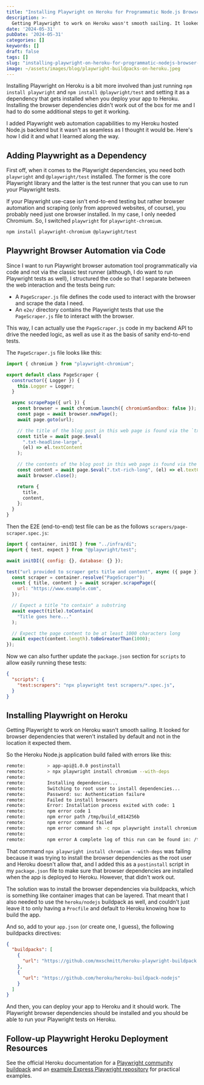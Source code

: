 ```yaml
---
title: "Installing Playwright on Heroku for Programmatic Node.js Browser Automation"
description: >-
  Getting Playwright to work on Heroku wasn't smooth sailing. It looked for browser dependencies that weren't installed by default and not in the location it expected them. Here's how I did it and what I learned along the way.
date: '2024-05-31'
pubDate: '2024-05-31'
categories: []
keywords: []
draft: false
tags: []
slug: "installing-playwright-on-heroku-for-programmatic-nodejs-browser-automation"
image: ~/assets/images/blog/playwright-buildpacks-on-heroku.jpeg
---
```


Installing Playwright on Heroku is a bit more involved than just running `npm install playwright` and `npm install @playwright/test` and setting it as a dependency that gets installed when you deploy your app to Heroku. Installing the browser dependencies didn't work out of the box for me and I had to do some additional steps to get it working.

I added Playwright web automation capabilities to my Heroku hosted Node.js backend but it wasn't as seamless as I thought it would be. Here's how I did it and what I learned along the way.

## Adding Playwright as a Dependency

First off, when it comes to the Playwright dependencies, you need both `playwright` and `@playwright/test` installed. The former is the core Playwright library and the latter is the test runner that you can use to run your Playwright tests.

If your Playwright use-case isn't end-to-end testing but rather browser automation and scraping (only from approved websites, of course), you probably need just one browser installed. In my case, I only needed Chromium. So, I switched `playwright` for `playwright-chromium`.

```sh
npm install playwright-chromium @playwright/test
```

## Playwright Browser Automation via Code

Since I want to run Playwright browser automation tool programmatically via code and not via the classic test runner (although, I do want to run Playwright tests as well), I structured the code so that I separate between the web interaction and the tests being run:
- A `PageScraper.js` file defines the code used to interact with the browser and scrape the data I need.
- An `e2e/` directory contains the Playwright tests that use the `PageScraper.js` file to interact with the browser.

This way, I can actually use the `PageScraper.js` code in my backend API to drive the needed logic, as well as use it as the basis of sanity end-to-end tests.

The `PageScraper.js` file looks like this:

```js
import { chromium } from "playwright-chromium";

export default class PageScraper {
  constructor({ Logger }) {
    this.Logger = Logger;
  }

  async scrapePage({ url }) {
    const browser = await chromium.launch({ chromiumSandbox: false });
    const page = await browser.newPage();
    await page.goto(url);

    // the title of the blog post in this web page is found via the `txt-headline-large` class on the h1 element:
    const title = await page.$eval(
      ".txt-headline-large",
      (el) => el.textContent
    );

    // the contents of the blog post in this web page is found via the `txt-rich-long` class on the div element:
    const content = await page.$eval(".txt-rich-long", (el) => el.textContent);
    await browser.close();

    return {
      title,
      content,
    };
  }
}
```

Then the E2E (end-to-end) test file can be as the follows `scrapers/page-scraper.spec.js`:

```js
import { container, initDI } from "../infra/di";
import { test, expect } from "@playwright/test";

await initDI({ config: {}, database: {} });

test("url provided to scraper gets title and content", async ({ page }) => {
  const scraper = container.resolve("PageScraper");
  const { title, content } = await scraper.scrapePage({
    url: "https://www.example.com",
  });

  // Expect a title "to contain" a substring
  await expect(title).toContain(
    "Title goes here..."
  );

  // Expect the page content to be at least 1000 characters long
  await expect(content.length).toBeGreaterThan(1000);
});
```

Now we can also further update the `package.json` section for `scripts` to allow easily running these tests:

```json
{
  "scripts": {
    "test:scrapers": "npx playwright test scrapers/*.spec.js",
  }
}
```

## Installing Playwright on Heroku

Getting Playwright to work on Heroku wasn't smooth sailing. It looked for browser dependencies that weren't installed by default and not in the location it expected them.

So the Heroku Node.js application build failed with errors like this:


```sh
remote:        > app-api@1.0.0 postinstall
remote:        > npx playwright install chromium --with-deps
remote:        
remote:        Installing dependencies...
remote:        Switching to root user to install dependencies...
remote:        Password: su: Authentication failure
remote:        Failed to install browsers
remote:        Error: Installation process exited with code: 1
remote:        npm error code 1
remote:        npm error path /tmp/build_e814256b
remote:        npm error command failed
remote:        npm error command sh -c npx playwright install chromium --with-deps
remote:        
remote:        npm error A complete log of this run can be found in: /tmp/npmcache.KPL0X/_logs/2024-05-08T06_12_14_978Z-debug-0.log
```

That command `npx playwright install chromium --with-deps` was failing because it was trying to install the browser dependencies as the root user and Heroku doesn't allow that, and I added this as a `postinstall` script in my `package.json` file to make sure that browser dependencies are installed when the app is deployed to Heroku. However, that didn't work out.

The solution was to install the browser dependencies via buildpacks, which is something like container images that can be layered. That meant that I also needed to use the `heroku/nodejs` buildpack as well, and couldn't just leave it to only having a `Procfile` and default to Heroku knowing how to build the app.

And so, add to your `app.json` (or create one, I guess), the following buildpacks directives:

```json
{ 
  "buildpacks": [
    {
      "url": "https://github.com/mxschmitt/heroku-playwright-buildpack.git"
    },
    {
      "url": "https://github.com/heroku/heroku-buildpack-nodejs"
    }
  ]
}
```

And then, you can deploy your app to Heroku and it should work. The Playwright browser dependencies should be installed and you should be able to run your Playwright tests on Heroku.

## Follow-up Playwright Heroku Deployment Resources

See the official Heroku documentation for a [Playwright community buildpack](https://elements.heroku.com/buildpacks/playwright-community/heroku-playwright-buildpack) and an [example Express Playwright repository](https://github.com/playwright-community/heroku-playwright-buildpack) for practical examples.


